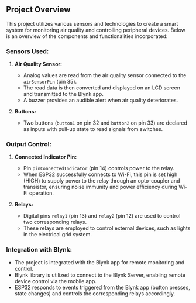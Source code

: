 ## Project Overview

This project utilizes various sensors and technologies to create a smart system for monitoring air quality and controlling peripheral devices. Below is an overview of the components and functionalities incorporated:

### Sensors Used:
1. **Air Quality Sensor:**
   - Analog values are read from the air quality sensor connected to the `airSensorPin` (pin 35).
   - The read data is then converted and displayed on an LCD screen and transmitted to the Blynk app.
   - A buzzer provides an audible alert when air quality deteriorates.

2. **Buttons:**
   - Two buttons (`button1` on pin 32 and `button2` on pin 33) are declared as inputs with pull-up state to read signals from switches.

### Output Control:
1. **Connected Indicator Pin:**
   - Pin `pinConnectedIndicator` (pin 14) controls power to the relay.
   - When ESP32 successfully connects to Wi-Fi, this pin is set high (HIGH) to supply power to the relay through an opto-coupler and transistor, ensuring noise immunity and power efficiency during Wi-Fi operation.

2. **Relays:**
   - Digital pins `relay1` (pin 13) and `relay2` (pin 12) are used to control two corresponding relays.
   - These relays are employed to control external devices, such as lights in the electrical grid system.

### Integration with Blynk:
- The project is integrated with the Blynk app for remote monitoring and control.
- Blynk library is utilized to connect to the Blynk Server, enabling remote device control via the mobile app.
- ESP32 responds to events triggered from the Blynk app (button presses, state changes) and controls the corresponding relays accordingly.



